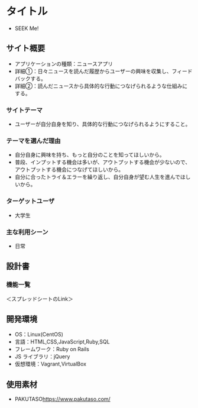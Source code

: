 # タイトル

- SEEK Me!

## サイト概要

- アプリケーションの種類：ニュースアプリ
- 詳細①：日々ニュースを読んだ履歴からユーザーの興味を収集し、フィードバックする。
- 詳細②：読んだニュースから具体的な行動につなげられるような仕組みにする。

### サイトテーマ

- ユーザーが自分自身を知り、具体的な行動につなげられるようにすること。

### テーマを選んだ理由

- 自分自身に興味を持ち、もっと自分のことを知ってほしいから。
- 普段、インプットする機会は多いが、アウトプットする機会が少ないので、アウトプットする機会につなげてほしいから。
- 自分に合ったトライ＆エラーを繰り返し、自分自身が望む人生を進んでほしいから。

### ターゲットユーザ

- 大学生

### 主な利用シーン

- 日常

## 設計書

### 機能一覧

＜スプレッドシートのLink＞

## 開発環境

- OS：Linux(CentOS)
- 言語：HTML,CSS,JavaScript,Ruby,SQL
- フレームワーク：Ruby on Rails
- JS ライブラリ：jQuery
- 仮想環境：Vagrant,VirtualBox

## 使用素材

- PAKUTASO<https://www.pakutaso.com/>